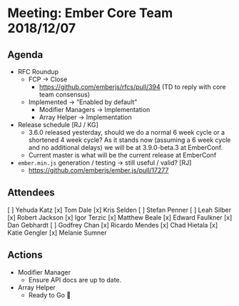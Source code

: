 # Meeting: Ember Core Team 2018/12/07

## Agenda
  
- RFC Roundup
  - FCP → Close
    - https://github.com/emberjs/rfcs/pull/394 (TD to reply with core team consensus)
  - Implemented → “Enabled by default”
    - Modifier Managers → Implementation
    - Array Helper → Implementation
- Release schedule [RJ / KG]
  - 3.6.0 released yesterday, should we do a normal 6 week cycle or a shortened 4 week cycle? As it stands now (assuming a 6 week cycle and no additional delays) we will be at 3.9.0-beta.3 at EmberConf. 
  - Current master is what will be the current release at EmberConf
- `ember.min.js` generation / testing → still useful / valid? [RJ]
  - https://github.com/emberjs/ember.js/pull/17277

## Attendees

[ ] Yehuda Katz
[x] Tom Dale
[x] Kris Selden
[ ] Stefan Penner
[ ] Leah Silber
[x] Robert Jackson
[x] Igor Terzic
[x] Matthew Beale
[x] Edward Faulkner
[x] Dan Gebhardt
[ ] Godfrey Chan
[x] Ricardo Mendes
[x] Chad Hietala
[x] Katie Gengler
[x] Melanie Sumner

## Actions

- Modifier Manager
  - Ensure API docs are up to date.
- Array Helper
  - Ready to Go 🎉 
